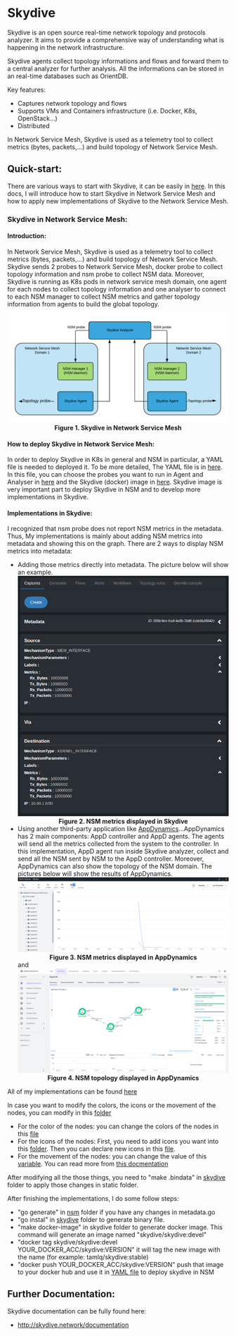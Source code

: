 # Skydive

Skydive is an open source real-time network topology and protocols analyzer.
It aims to provide a comprehensive way of understanding what is happening in
the network infrastructure.

Skydive agents collect topology informations and flows and forward them to a
central analyzer for further analysis. All the informations can be stored in an
real-time databases such as OrientDB.

Key features:
* Captures network topology and flows
* Supports VMs and Containers infrastructure (i.e. Docker, K8s, OpenStack...)
* Distributed

In Network Service Mesh, Skydive is used as a telemetry tool to collect metrics (bytes, packets,...) and build topology of Network Service Mesh.

## Quick-start:

There are various ways to start with Skydive, it can be easily in [here](http://skydive.network/tutorials/first-steps-1.html).
In this docs, I will introduce how to start Skydive in Network Service Mesh and how to apply new implementations of Skydive to the Network Service Mesh.
### Skydive in Network Service Mesh:
#### Introduction:
In Network Service Mesh, Skydive is used as a telemetry tool to collect metrics (bytes, packets,...) and build topology of Network Service Mesh.
Skydive sends 2 probes to Network Service Mesh, docker probe to collect topology information and nsm probe to collect NSM data.
Moreover, Skydive is running as K8s pods in network service mesh domain, one agent for each nodes to collect topology information
and one analyser to connect to each NSM manager to collect NSM metrics and gather topology information from agents to build the global topology.
     <figcaption align="middle">![Image](img/Skydive_in_NSM.png "Figure 1. Skydive in Network Service Mesh")</figcaption>
     <figcaption align="middle"><strong>Figure 1. Skydive in Network Service Mesh</strong></figcaption>
#### How to deploy Skydive in Network Service Mesh:
In order to deploy Skydive in K8s in general and NSM in particular, a YAML file is needed to deployed it.
To be more detailed, The YAML file is in [here](https://github.com/quangtamle/NSM_lab/blob/master/Labs/networkservicemesh/networkservicemesh/k8s/conf/skydive.yaml).
In this file, you can choose the probes you want to run in Agent and Analyser in [here](https://github.com/quangtamle/NSM_lab/blob/master/Labs/networkservicemesh/networkservicemesh/k8s/conf/skydive.yaml#L47)
and the Skydive (docker) image in [here](https://github.com/quangtamle/NSM_lab/blob/master/Labs/networkservicemesh/networkservicemesh/k8s/conf/skydive.yaml#L85).
Skydive image is very important part to deploy Skydive in NSM and to develop more implementations in Skydive.
#### Implementations in Skydive:
I recognized that nsm probe does not report NSM metrics in the metadata. 
Thus, My implementations is mainly about adding NSM metrics into metadata and showing this on the graph.
There are 2 ways to display NSM metrics into metadata:
 * Adding those metrics directly into metadata. The picture below will show an example.
          <figcaption align="middle">![Image](img/skydive_metrics.png "Figure 2. NSM metrics displayed in Skydive")</figcaption>
          <figcaption align="middle"><strong>Figure 2. NSM metrics displayed in Skydive</strong></figcaption>
 * Using another third-party application like [AppDynamics](https://www.appdynamics.com/)...AppDynamics has 2 main components: AppD controller and
AppD agents. The agents will send all the metrics collected from the system to the controller. In this implementation, AppD agent run inside Skydive analyzer, collect and send all the NSM sent by NSM to the AppD controller.
Moreover, AppDynamics can also show the topology of the NSM domain. The pictures below will show the results of AppDynamics.
          <figcaption align="middle">![Image](img/appd_metrics.png "Figure 3. NSM metrics displayed in AppDynamics")</figcaption>
          <figcaption align="middle"><strong>Figure 3. NSM metrics displayed in AppDynamics</strong></figcaption>
and 
          <figcaption align="middle">![Image](img/appd_topo.png "Figure 4. NSM topology displayed in AppDynamics")</figcaption>
          <figcaption align="middle"><strong>Figure 4. NSM topology displayed in AppDynamics</strong></figcaption>

All of my implementations can be found [here](https://github.com/quangtamle/NSM_lab/tree/master/Labs/skydive/topology/probes/nsm)

In case you want to modify the colors, the icons or the movement of the nodes, you can modify in this [folder](https://github.com/quangtamle/NSM_lab/tree/master/Labs/skydive/statics)

* For the color of the nodes: you can change the colors of the nodes in this [file](https://github.com/quangtamle/NSM_lab/blob/master/Labs/skydive/statics/css/graph-layout.css)
* For the icons of the nodes: First, you need to add icons you want into this [folder](https://github.com/quangtamle/NSM_lab/tree/master/Labs/skydive/statics/img). Then you can declare new icons in this [file](https://github.com/quangtamle/NSM_lab/blob/master/Labs/skydive/statics/js/components/layout.js).
* For the movement of the nodes: you can change the value of this [variable](https://github.com/quangtamle/NSM_lab/blob/master/Labs/skydive/statics/js/components/graph-layout.js#L260). You can read more from [this docmentation](https://github.com/d3/d3-force)

After modifying all the those things, you need to "make .bindata" in [skydive](https://github.com/quangtamle/NSM_lab/tree/master/Labs/skydive) folder to apply those changes in static folder.

After finishing the implementations, I do some follow steps:
* "go generate" in [nsm](https://github.com/quangtamle/NSM_lab/tree/master/Labs/skydive/topology/probes/nsm) folder if you have any changes in metadata.go
* "go instal" in [skydive](https://github.com/quangtamle/NSM_lab/tree/master/Labs/skydive) folder to generate binary file.
* "make docker-image" in skydive folder to generate docker image. This command will generate an image named "skydive/skydive:devel"
* "docker tag skydive/skydive:devel YOUR_DOCKER_ACC/skydive:VERSION" it will tag the new image with the name (for example: tamlq/skydive:stable)
* "docker push YOUR_DOCKER_ACC/skydive:VERSION" push that image to your docker hub and use it in [YAML file](https://github.com/quangtamle/NSM_lab/blob/master/Labs/networkservicemesh/networkservicemesh/k8s/conf/skydive.yaml) to deploy skydive in NSM



## Further Documentation:

Skydive documentation can be fully found here:

* http://skydive.network/documentation
